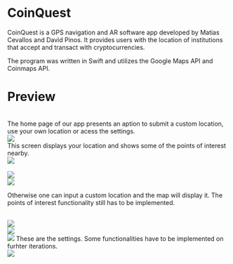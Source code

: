 # CoinQuest
CoinQuest is a GPS navigation and AR software app developed by Matias Cevallos and David Pinos. It provides users with the location of institutions that accept and transact with cryptocurrencies.  

The program was written in Swift and utilizes the Google Maps API and Coinmaps API. 

# Preview
<br>
The home page of our app presents an aption to submit a custom location, use your own location or acess the settings.
<br>
<img src="https://github.com/davidpinosp/CoinQuest/blob/main/Image%20Examples/im1.png">
<br>
This screen displays your location and shows some of the points of interest nearby. 

<br>
<img src="https://github.com/davidpinosp/CoinQuest/blob/main/Image%20Examples/im3.png">
<br>

<br>
<img src="https://github.com/davidpinosp/CoinQuest/blob/main/Image%20Examples/im4.png">

<br>
<img src="https://github.com/davidpinosp/CoinQuest/blob/main/Image%20Examples/im5.png">

Otherwise one can input a custom location and the map will display it. The points of interest functionality still has to be implemented.

<br>

<img src="https://github.com/davidpinosp/CoinQuest/blob/main/Image%20Examples/im6.png">

<br>
<img src="https://github.com/davidpinosp/CoinQuest/blob/main/Image%20Examples/im7.png">
<br>
<img src="https://github.com/davidpinosp/CoinQuest/blob/main/Image%20Examples/im8.png">
These are the settings. Some functionalities have to be implemented on furhter iterations.
<br>
<img src="https://github.com/davidpinosp/CoinQuest/blob/main/Image%20Examples/im2.png">
